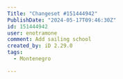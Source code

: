 ```yaml
---
Title: "Changeset #151444942"
PublishDate: "2024-05-17T09:46:30Z"
id: 151444942
user: enotramone
comment: Add sailing school
created_by: iD 2.29.0
tags:
  - Montenegro

---
```


